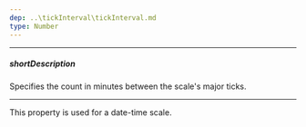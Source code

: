 ```yaml
---
dep: ..\tickInterval\tickInterval.md
type: Number
---
```

---
##### shortDescription
Specifies the count in minutes between the scale's major ticks.

---
This property is used for a date-time scale.